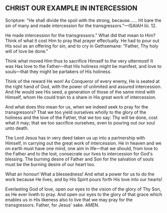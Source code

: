 ## CHRIST OUR EXAMPLE IN INTERCESSION ##

Scripture: "He shall divide the spoil with the strong, because…... Ht bare the sin of many and made intercession for the transgressors."—ISAIAH liii. 12.



He made intercession for the transgressors." What did that mean to Him? Think of what it cost Him to pray that prayer effectually. He had to pour out His soul as an offering for sin, and to cry in Gethsemane: "Father, Thy holy will of love be done."

Think what moved Him thus to sacrifice Himself to the very uttermost! It was Has love to the Father—that His holiness might be manifest, and love to souls—that they might be partakers of His holiness.

Think of the reward He won! As Conqueror of every enemy, He is seated at the right hand of God, with the power of unlimited and assured intercession. And He would see His seed, a generation of those of the same mind with Himself, whom He could train to a share in His great work of intercession.

And what does this mean for us, when we indeed seek to pray for the transgressors? That we too yield ourselves wholly to the glory of the holiness and the love of the Father, that we too say: Thy will be done, cost what it may; that we too sacrifice ourselves, even to pouring out our soul unto death.

The Lord Jesus has in very deed taken us up into a partnership with Himself, in carrying out the great work of intercession. He in heaven and we on earth must have one mind, one aim in life—that we should, from love to the Father and to the lost, consecrate our lives to intercession for God's blessing. The burning desire of Father and Son for the salvation of souls must be the burning desire of our heart too.

What an honour! What a blessedness! And what a power for us to do the work because He lives, and by His Spirit pours forth His love into our hearts!

Everlasting God of love, open our eyes to the vision of the glory of Thy Son, as He ever liveth to pray. And open our eyes to the glory of that grace which enables us in His likeness also to live that we may pray for the transgressors. Father, for Jesus' sake. AMEN.

